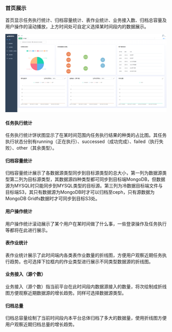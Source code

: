 

### 	首页展示

​	首页显示任务执行统计、归档容量统计、表作业统计、业务接入数、归档总容量及用户操作的滚动播放，上方时间处可自定义选择某时间段内的数据展示。

![image-20230619163709752](../../../images/whaleal-data/image-20230619163709752.png)

#### 		任务执行统计

​	任务执行统计饼状图显示了在某时间范围内任务执行结果的种类的占比图。其任务执行状态分别有running（正在执行）、successed（成功完成）、failed（执行失败）、other（其余类型）。

#### 		归档容量统计

​	归档容量统计展示了各数据源类型同步到目标源类型的总大小，第一列为数据源类型第二列为目标源类型，其数据源四种类型都可同步到目标端MongoDB，但数据源为MYSQL时只能同步到MYSQL类型的目标源。第三列为冷数据目标端文件与目标端S3，其只有数据源为MongoDB时才可以归档至ceph，只有源数据为MongoDB Gridfs数据时才可同步到目标S3处。

#### 		用户操作统计

​	用户操作统计滚动展示了某个用户在某时间做了什么事，一些登录操作及任务执行等都将在此进行展示。

#### 		表作业统计

​	表作业统计展示了此时间端内各类表作业数量的折线图，方便用户观察近期任务执行趋势。也可选择下拉框内的作业类型进行展示不同类型数据源的折线图。

#### 		业务接入（源个数）

​	业务接入（源个数）指当前平台在此时间段内数据源接入的数量，将次绘制成折线图方便观察近期数据源的增长趋势。同样可选择数据源类型。

#### 		归档总量

​	归档总容量绘制了当前时间段内本平台总体归档了多大的数据量，使用折线图方便用户观察近期归档总量的增长趋势。
